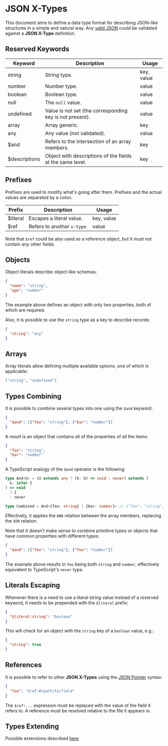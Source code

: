 # JSON X-Types

This document aims to define a data type format for describing JSON-like structures in a simple and natural way.
Any [valid JSON](https://www.json.org/) could be validated against a **JSON X-Type** definition.

## Reserved Keywords

| Keyword       | Description                                               | Usage      |
| ------------- | --------------------------------------------------------- | ---------- |
| string        | String type.                                              | key, value |
| number        | Number type.                                              | value      |
| boolean       | Boolean type.                                             | value      |
| null          | The `null` value.                                         | value      |
| undefined     | Value is not set (the corresponding key is not present).  | value      |
| array         | Array generic.                                            | key        |
| any           | Any value (not validated).                                | value      |
| $and          | Refers to the intersection of an array members.           | key        |
| $descriptions | Object with descriptions of the fields at the same level. | key        |

## Prefixes

Prefixes are used to modify what's going after them. Prefixes and the actual values are separated by a colon.

| Prefix   | Description                 | Usage      |
| -------- | --------------------------- | ---------- |
| $literal | Escapes a literal value.    | key, value |
| $ref     | Refers to another `x-type`. | value      |

Note that `$ref` could be also used as a reference object, but it must not contain any other fields.

## Objects

Object literals describe object-like schemas:

```json
{
  "name": "string",
  "age": "number"
}
```

The example above defines an object with only two properties, both of which are required.

Also, it is possible to use the `string` type as a key to describe records:

```json
{
  "string": "any"
}
```

<!-- TODO: consider validating tuples as objects with integer-like keys, e.g.:

```json
{
  "0": "number",
  "1": "number"
}
```
-->

## Arrays

Array literals allow defining multiple available options, one of which is applicable:

```json
["string", "undefined"]
```

## Types Combining

It is possible to combine several types into one using the `$and` keyword:

```json
{
  "$and": [{"foo": "string"}, {"bar": "number"}]
}
```

A result is an object that contains all of the properties of all the items:

```json
{
  "foo": "string",
  "bar": "number"
}
```

A TypeScript analogy of the `$and` operator is the following:

```ts
type And<U> = (U extends any ? (k: U) => void : never) extends (
  k: infer I
) => void
  ? I
  : never

type Combined = And<{foo: string} | {bar: number}> // {"foo": "string"} & {"bar": "number"} ≡ {"foo": "string", "bar": "number"}
```

Effectively, it applies the `AND` relation between the array members, replacing the `XOR` relation.

Note that it doesn't make sense to combine primitive types or objects that have common properties with different types:

```json
{
  "$and": [{"foo": "string"}, {"foo": "number"}]
}
```

The example above results in `foo` being both `string` and `number`, effectively equivalent to TypeScript's `never` type.

## Literals Escaping

Whenever there is a need to use a literal string value instead of a reserved keyword, it needs to be prepended with the `$literal` prefix:

```json
{
  "$literal:string": "boolean"
}
```

This will check for an object with the `string` key of a `boolean` value, e.g.:

```json
{
  "string": true
}
```

## References

It is possible to refer to other **JSON X-Types** using the [JSON Pointer](https://datatracker.ietf.org/doc/html/rfc6901) syntax:

```json
{
  "foo": "$ref:#/path/to/field"
}
```

The `$ref:...` expression must be replaced with the value of the field it refers to.
A reference must be resolved relative to the file it appears in.

<!--
## Json Type

Represents any valid JSON.

Q: Is there a real need to have both `any` and `json`? What else apart from JSON could be in any and still it is valid? `{array: "undefined"}`?
Anyway, it could be described in terms of **JSON X-Types** as the following:

```json
[
  "string",
  "number",
  "boolean",
  null,
  {"string": "$ref:#/"},
  {"array": "$ref:#/"}
]
```
-->

## Types Extending

Possible extensions described [here](./extensions.md)
